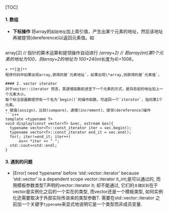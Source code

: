 [TOC]
#### 1. 数组
+ **下标操作**
将array的`起始地址`加上索引值，产生出某个元素的地址，然后该地址再被提领(dereference)以返回元素值。如
  ```c++
array[2]   // 指针的算术运算和提领操作自动进行
*(array+2) // 若array(int)第1个元素的地址为100，则array+2的地址为 100+2*4(int长度为4)=1008，
  ```
+ **[注]**
程序代码中如果出现array,获得的是`元素地址`，如果出现\*array,则获得的是`元素值`。

#### 2. vector iterator
对于vector::iterator 而言，其递增函数前进至下一个元素的方式，是将目前的地址加上一个元素大小。
每个标注容器都提供有一个名为`begin()`的操作函数，可返回一个`iterator`，指向第1个元素。
+ 赋值(assign)、比较(compare)、递增(increment)、提领(dereference)操作
  ```c++
template <typename T>
void display(const vector<T> &vec, ostream &os){
    typename vector<T>::const_iterator iter = vec.begin();
    typename vector<T>::const_iterator end_it = vec.end();
    for(; iter!=end_it; iter++)
        os<< *iter << " ";
    std::cout<<std::endl;
}
  ```

#### 3. 遇到的问题
+ [Error] need ‘typename’ before ‘std::vector::iterator’ because ‘std::vector’ is a dependent scope
vector<int>::iterator it_int;是可以通过的, 而用模板参数类型T声明的vector<T>::iterator it; 却不能通过, 它们的`关键区别`在于vector<int>是实例化之后的一个实在的类型, 而vector<T>还是一个模板类型, 如何实例化还需要取决于外部实际传进来的类型参数T.
需要在std::vector<char>::iterator 之前加一个关键字`typename`来显式地说明它是一个类型而非成员变量.
